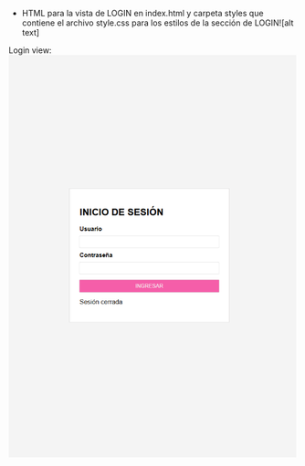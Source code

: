 - HTML para la vista de LOGIN en index.html y carpeta styles que contiene el archivo style.css para los estilos de la sección de LOGIN![alt text]

Login view:
![alt text](maqueta/loginView.png)
